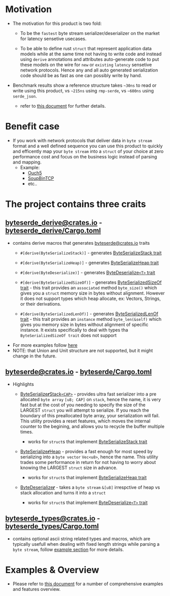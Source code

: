# Motivation

* The motivation for this product is two fold:
  * To be the `fastest` byte stream serializer/deserializer on the market for latency sensetive usecases.
  
  * To be able to define rust `struct` that represent application data models while at the same time not having to write code and instead using `derive` annotations and attributes auto-generate code to put these models on the wire for `new` or `existing` `latency` sensetive network protocols. Hence any and all auto generated serialization code should be as fast as one can possibly write by hand. 
  
* Benchmark results show a reference structure takes `~30ns` to read or write using this product, vs `~215ns` using `rmp-serde`, vs `~600ns` using `serde_json`. 
  * refer to [this document](./byteserde_examples/readme.md) for further details.


# Benefit case
* If you work with network protocols that deliver data in `byte stream` format and a well defined sequence you can use this product to quickly and efficently map your `byte stream` into a `struct` of your choice at zero performance cost and focus on the business logic instead of parsing and mapping.
  * Example:
    * [Ouch5](http://nasdaqtrader.com/content/technicalsupport/specifications/TradingProducts/Ouch5.0.pdf)
    * [SoupBinTCP](https://www.nasdaq.com/docs/SoupBinTCP%204.1.pdf)
    * etc..



# The project contains three craits
## [byteserde_derive@crates.io](https://crates.io/crates/byteserde_derive) - [byteserde_derive/Cargo.toml](byteserde_derive/Cargo.toml)
  * contains derive macros that generates [byteserde@crates.io](https://crates.io/crates/byteserde) traits
    * `#[derive(ByteSerializeStack)]` - generates [ByteSerializeStack trait](byteserde/src/ser.rs#ByteSerializeStack) 
    
    * `#[derive(ByteSerializeHeap)]` - generates [ByteSerializeHeap trait](byteserde/src/ser.rs#ByteSerializeHeap)
    
    * `#[derive(ByteDeserialize)]` - generates [ByteDeserialize`<T>` trait](byteserde/src/des.rs#ByteDeserialize)

    * `#[derive(ByteSerializedSizeOf)]` - generates [ByteSerializedSizeOf trait](byteserde/src/size.rs#ByteSerializedSizeOf) - this trait provides an `associated` method `byte_size()` which gives you a `struct` memory size in bytes without alignment. However it does not support types which heap allocate, ex: Vectors, Strings, or their derivations.
    
    * `#[derive(ByteSerializedLenOf)]` - generates  [ByteSerializedLenOf trait](byteserde/src/size.rs#ByteSerializedLenOf) - this trait provides an `instance` method `byte_len(&self)` which gives you memory size in bytes without alignment of specific instance. It exists specifically to deal with types tha `ByteSerializedSizeOf trait` does not support
  * For more examples follow [here](byteserde_examples/examples/readme.md)
  * NOTE: that Union and Unit structure are not supported, but it might change in the future.
  
## [byteserde@crates.io](https://crates.io/crates/byteserde) - [byteserde/Cargo.toml](byteserde/Cargo.toml)            
* Highlights
  * [ByteSerialize***r***Stack`<CAP>`](byteserde/src/ser.rs#ByteSerializerStack) - provides ultra fast serializer into a pre allocated `byte array` `[u8; CAP]` on `stack`, hence the name, it is very fast but at the cost of you needing to specify the size of the LARGEST `struct` you will attempt to serialize. If you reach the boundary of this preallocated byte array, your serialization will fail. This utility provides a reset features, which moves the internal counter to the begining, and allows you to recycle the buffer multiple times. 
    * works for `struct`s that implement [ByteSerializeStack trait](byteserde/src/ser.rs#ByteSerializeStack)

  * [ByteSerialize***r***Heap](byteserde/src/ser.rs#ByteSerializerHeap) - provides a fast enough for most speed by serializing into a `byte vector` `Vec<u8>`, hence the name. This utility trades some performance in return for not having to worry about knowing the LARGEST `struct` size in advance.
    * works for `struct`s that implement [ByteSerializeHeap trait](byteserde/src/ser.rs#ByteSerializeHeap)

  * [ByteDeserialize***r***](byteserde/src/des.rs#ByteDeserialize) - takes a `byte stream` `&[u8]` irrespctive of heap vs stack allocation and turns it into a `struct`
    * works for `struct`s that implement [ByteDeserialize`<T>` trait](byteserde/src/des.rs#ByteDeserialize)


    
## [byteserde_types@crates.io](https://crates.io/crates/byteserde_types) - [byteserde_types/Cargo.toml](byteserde_types/Cargo.toml)
  * contains optional ascii string related types and macros, which are typically usefull when dealing with fixed length strings while parsing a `byte stream`, follow [example section](byteserde_examples/examples/readme.md) for more details.

# Examples & Overview
* Please refer to [this document](byteserde_examples/examples/readme.md) for a number of comprehensive examples and features overview.


